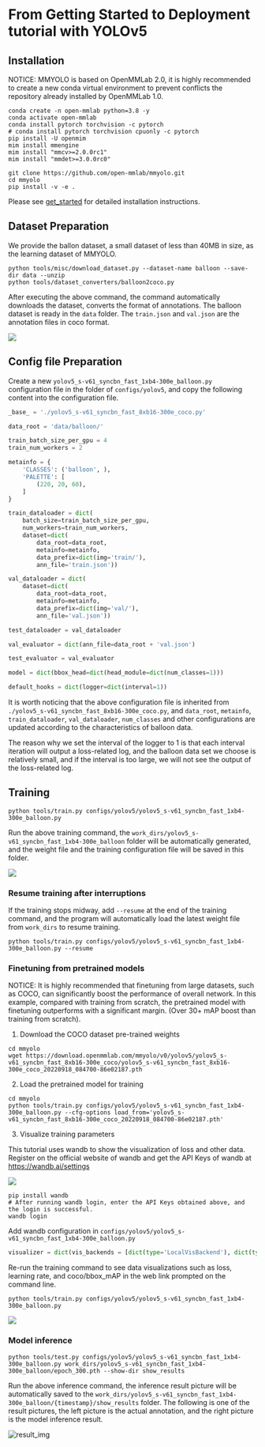 # From Getting Started to Deployment tutorial with YOLOv5

## Installation

NOTICE: MMYOLO is based on OpenMMLab 2.0, it is highly recommended to create a new conda virtual environment to prevent conflicts the repository already installed by OpenMMLab 1.0. 

```shell
conda create -n open-mmlab python=3.8 -y
conda activate open-mmlab
conda install pytorch torchvision -c pytorch
# conda install pytorch torchvision cpuonly -c pytorch
pip install -U openmim
mim install mmengine
mim install "mmcv>=2.0.0rc1"
mim install "mmdet>=3.0.0rc0"

git clone https://github.com/open-mmlab/mmyolo.git
cd mmyolo
pip install -v -e .
```

Please see [get_started](../get_started.md) for detailed installation instructions.

## Dataset Preparation

We provide the ballon dataset, a small dataset of less than 40MB in size, as the learning dataset of MMYOLO.

```shell
python tools/misc/download_dataset.py --dataset-name balloon --save-dir data --unzip
python tools/dataset_converters/balloon2coco.py
```

After executing the above command, the command automatically downloads the dataset, converts the format of annotations. The balloon dataset is ready in the `data` folder. The `train.json` and `val.json` are the annotation files in coco format. 

![](https://cdn.vansin.top/img/20220912105312.png)

## Config file Preparation

Create a new `yolov5_s-v61_syncbn_fast_1xb4-300e_balloon.py` configuration file in the folder of `configs/yolov5`, and copy the following content into the configuration file. 

```python
_base_ = './yolov5_s-v61_syncbn_fast_8xb16-300e_coco.py'

data_root = 'data/balloon/'

train_batch_size_per_gpu = 4
train_num_workers = 2

metainfo = {
    'CLASSES': ('balloon', ),
    'PALETTE': [
        (220, 20, 60),
    ]
}

train_dataloader = dict(
    batch_size=train_batch_size_per_gpu,
    num_workers=train_num_workers,
    dataset=dict(
        data_root=data_root,
        metainfo=metainfo,
        data_prefix=dict(img='train/'),
        ann_file='train.json'))

val_dataloader = dict(
    dataset=dict(
        data_root=data_root,
        metainfo=metainfo,
        data_prefix=dict(img='val/'),
        ann_file='val.json'))

test_dataloader = val_dataloader

val_evaluator = dict(ann_file=data_root + 'val.json')

test_evaluator = val_evaluator

model = dict(bbox_head=dict(head_module=dict(num_classes=1)))

default_hooks = dict(logger=dict(interval=1))

```

It is worth noticing that the above configuration file is inherited from `./yolov5_s-v61_syncbn_fast_8xb16-300e_coco.py`, and `data_root`, `metainfo`, `train_dataloader`, `val_dataloader`, `num_classes` and other configurations are updated according to the characteristics of balloon data.

The reason why we set the interval of the logger to 1 is that each interval iteration will output a loss-related log, and the balloon data set we choose is relatively small, and if the interval is too large, we will not see the output of the loss-related log.

## Training

```shell
python tools/train.py configs/yolov5/yolov5_s-v61_syncbn_fast_1xb4-300e_balloon.py
```

Run the above training command, the `work_dirs/yolov5_s-v61_syncbn_fast_1xb4-300e_balloon` folder will be automatically generated, and the weight file and the training configuration file will be saved in this folder.

![](https://cdn.vansin.top/img/20220913213846.png)

### Resume training after interruptions

If the training stops midway, add `--resume` at the end of the training command, and the program will automatically load the latest weight file from `work_dirs` to resume training.

```shell
python tools/train.py configs/yolov5/yolov5_s-v61_syncbn_fast_1xb4-300e_balloon.py --resume
```

### Finetuning from pretrained models

NOTICE: It is highly recommended that finetuning from large datasets, such as COCO, can significantly boost the performance of overall network. 
In this example, compared with training from scratch, the pretrained model with finetuning outperforms with a significant margin. (Over 30+ mAP boost than training from scratch).

1. Download the COCO dataset pre-trained weights

```shell
cd mmyolo
wget https://download.openmmlab.com/mmyolo/v0/yolov5/yolov5_s-v61_syncbn_fast_8xb16-300e_coco/yolov5_s-v61_syncbn_fast_8xb16-300e_coco_20220918_084700-86e02187.pth
```

2. Load the pretrained model for training

```shell
cd mmyolo
python tools/train.py configs/yolov5/yolov5_s-v61_syncbn_fast_1xb4-300e_balloon.py --cfg-options load_from='yolov5_s-v61_syncbn_fast_8xb16-300e_coco_20220918_084700-86e02187.pth'
```

3. Visualize training parameters

This tutorial uses wandb to show the visualization of loss and other data. Register on the official website of wandb and get the API Keys of wandb at https://wandb.ai/settings

![](https://cdn.vansin.top/img/20220913212628.png)

```shell
pip install wandb
# After running wandb login, enter the API Keys obtained above, and the login is successful.
wandb login
```
Add wandb configuration in `configs/yolov5/yolov5_s-v61_syncbn_fast_1xb4-300e_balloon.py`

```python
visualizer = dict(vis_backends = [dict(type='LocalVisBackend'), dict(type='WandbVisBackend')])
```

Re-run the training command to see data visualizations such as loss, learning rate, and coco/bbox_mAP in the web link prompted on the command line.

```shell
python tools/train.py configs/yolov5/yolov5_s-v61_syncbn_fast_1xb4-300e_balloon.py
```

![](https://cdn.vansin.top/img/20220913213221.png)

### Model inference

```shell
python tools/test.py configs/yolov5/yolov5_s-v61_syncbn_fast_1xb4-300e_balloon.py work_dirs/yolov5_s-v61_syncbn_fast_1xb4-300e_balloon/epoch_300.pth --show-dir show_results
```

Run the above inference command, the inference result picture will be automatically saved to the `work_dirs/yolov5_s-v61_syncbn_fast_1xb4-300e_balloon/{timestamp}/show_results` folder. The following is one of the result pictures, the left picture is the actual annotation, and the right picture is the model inference result.

![result_img](https://user-images.githubusercontent.com/27466624/190913272-f99709e5-c798-46b8-aede-30f4e91683a3.jpg)
